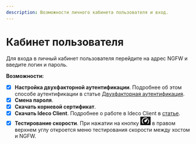 ```yaml
---
description: Возможности личного кабинета пользователя и вход. 
---
```


# Кабинет пользователя

Для входа в личный кабинет пользователя перейдите на адрес NGFW и введите логин и пароль.

**Возможности:**

* [x] **Настройка двухфакторной аутентификации**. Подробнее об этом способе аутентификации в статье [Двухфакторная аутентификация](../../../../ngfw/settings/users/authorization//vpn-connection/two-factor-authentication.md).
* [x] **Смена пароля**. 
* [x] **Скачать корневой сертификат**. 
* [x] **Скачать Ideco Client**. Подробнее о работе в Ideco Client в [статье](../../../../ngfw/settings/users/ideco-client.md).
* [x] **Тестирование скорости**. При нажатии на кнопку ![](../../../../_images/icon-test.png) в правом верхнем углу откроется меню тестирования скорости между хостом и NGFW. 
